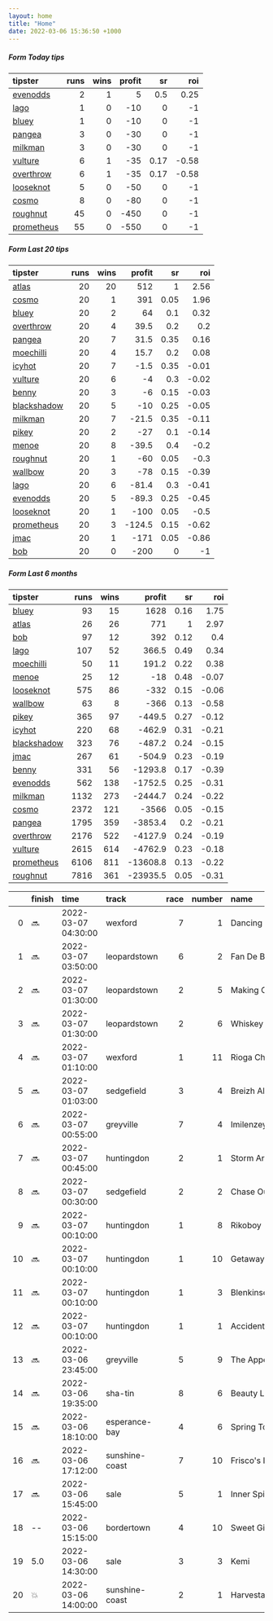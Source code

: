 ```yaml
---   
layout: home  
title: "Home"   
date: 2022-03-06 15:36:50 +1000  
---   
```



##### Form Today tips   

| tipster                                                       |   runs |   wins |   profit |   sr |   roi |
|:--------------------------------------------------------------|-------:|-------:|---------:|-----:|------:|
| [evenodds](https://mrwayneo.github.io/tips/evenodds.html)     |      2 |      1 |        5 | 0.5  |  0.25 |
| [lago](https://mrwayneo.github.io/tips/lago.html)             |      1 |      0 |      -10 | 0    | -1    |
| [bluey](https://mrwayneo.github.io/tips/bluey.html)           |      1 |      0 |      -10 | 0    | -1    |
| [pangea](https://mrwayneo.github.io/tips/pangea.html)         |      3 |      0 |      -30 | 0    | -1    |
| [milkman](https://mrwayneo.github.io/tips/milkman.html)       |      3 |      0 |      -30 | 0    | -1    |
| [vulture](https://mrwayneo.github.io/tips/vulture.html)       |      6 |      1 |      -35 | 0.17 | -0.58 |
| [overthrow](https://mrwayneo.github.io/tips/overthrow.html)   |      6 |      1 |      -35 | 0.17 | -0.58 |
| [looseknot](https://mrwayneo.github.io/tips/looseknot.html)   |      5 |      0 |      -50 | 0    | -1    |
| [cosmo](https://mrwayneo.github.io/tips/cosmo.html)           |      8 |      0 |      -80 | 0    | -1    |
| [roughnut](https://mrwayneo.github.io/tips/roughnut.html)     |     45 |      0 |     -450 | 0    | -1    |
| [prometheus](https://mrwayneo.github.io/tips/prometheus.html) |     55 |      0 |     -550 | 0    | -1    |

##### Form Last 20 tips   

| tipster                                                         |   runs |   wins |   profit |   sr |   roi |
|:----------------------------------------------------------------|-------:|-------:|---------:|-----:|------:|
| [atlas](https://mrwayneo.github.io/tips/atlas.html)             |     20 |     20 |    512   | 1    |  2.56 |
| [cosmo](https://mrwayneo.github.io/tips/cosmo.html)             |     20 |      1 |    391   | 0.05 |  1.96 |
| [bluey](https://mrwayneo.github.io/tips/bluey.html)             |     20 |      2 |     64   | 0.1  |  0.32 |
| [overthrow](https://mrwayneo.github.io/tips/overthrow.html)     |     20 |      4 |     39.5 | 0.2  |  0.2  |
| [pangea](https://mrwayneo.github.io/tips/pangea.html)           |     20 |      7 |     31.5 | 0.35 |  0.16 |
| [moechilli](https://mrwayneo.github.io/tips/moechilli.html)     |     20 |      4 |     15.7 | 0.2  |  0.08 |
| [icyhot](https://mrwayneo.github.io/tips/icyhot.html)           |     20 |      7 |     -1.5 | 0.35 | -0.01 |
| [vulture](https://mrwayneo.github.io/tips/vulture.html)         |     20 |      6 |     -4   | 0.3  | -0.02 |
| [benny](https://mrwayneo.github.io/tips/benny.html)             |     20 |      3 |     -6   | 0.15 | -0.03 |
| [blackshadow](https://mrwayneo.github.io/tips/blackshadow.html) |     20 |      5 |    -10   | 0.25 | -0.05 |
| [milkman](https://mrwayneo.github.io/tips/milkman.html)         |     20 |      7 |    -21.5 | 0.35 | -0.11 |
| [pikey](https://mrwayneo.github.io/tips/pikey.html)             |     20 |      2 |    -27   | 0.1  | -0.14 |
| [menoe](https://mrwayneo.github.io/tips/menoe.html)             |     20 |      8 |    -39.5 | 0.4  | -0.2  |
| [roughnut](https://mrwayneo.github.io/tips/roughnut.html)       |     20 |      1 |    -60   | 0.05 | -0.3  |
| [wallbow](https://mrwayneo.github.io/tips/wallbow.html)         |     20 |      3 |    -78   | 0.15 | -0.39 |
| [lago](https://mrwayneo.github.io/tips/lago.html)               |     20 |      6 |    -81.4 | 0.3  | -0.41 |
| [evenodds](https://mrwayneo.github.io/tips/evenodds.html)       |     20 |      5 |    -89.3 | 0.25 | -0.45 |
| [looseknot](https://mrwayneo.github.io/tips/looseknot.html)     |     20 |      1 |   -100   | 0.05 | -0.5  |
| [prometheus](https://mrwayneo.github.io/tips/prometheus.html)   |     20 |      3 |   -124.5 | 0.15 | -0.62 |
| [jmac](https://mrwayneo.github.io/tips/jmac.html)               |     20 |      1 |   -171   | 0.05 | -0.86 |
| [bob](https://mrwayneo.github.io/tips/bob.html)                 |     20 |      0 |   -200   | 0    | -1    |

##### Form Last 6 months   

| tipster                                                         |   runs |   wins |   profit |   sr |   roi |
|:----------------------------------------------------------------|-------:|-------:|---------:|-----:|------:|
| [bluey](https://mrwayneo.github.io/tips/bluey.html)             |     93 |     15 |   1628   | 0.16 |  1.75 |
| [atlas](https://mrwayneo.github.io/tips/atlas.html)             |     26 |     26 |    771   | 1    |  2.97 |
| [bob](https://mrwayneo.github.io/tips/bob.html)                 |     97 |     12 |    392   | 0.12 |  0.4  |
| [lago](https://mrwayneo.github.io/tips/lago.html)               |    107 |     52 |    366.5 | 0.49 |  0.34 |
| [moechilli](https://mrwayneo.github.io/tips/moechilli.html)     |     50 |     11 |    191.2 | 0.22 |  0.38 |
| [menoe](https://mrwayneo.github.io/tips/menoe.html)             |     25 |     12 |    -18   | 0.48 | -0.07 |
| [looseknot](https://mrwayneo.github.io/tips/looseknot.html)     |    575 |     86 |   -332   | 0.15 | -0.06 |
| [wallbow](https://mrwayneo.github.io/tips/wallbow.html)         |     63 |      8 |   -366   | 0.13 | -0.58 |
| [pikey](https://mrwayneo.github.io/tips/pikey.html)             |    365 |     97 |   -449.5 | 0.27 | -0.12 |
| [icyhot](https://mrwayneo.github.io/tips/icyhot.html)           |    220 |     68 |   -462.9 | 0.31 | -0.21 |
| [blackshadow](https://mrwayneo.github.io/tips/blackshadow.html) |    323 |     76 |   -487.2 | 0.24 | -0.15 |
| [jmac](https://mrwayneo.github.io/tips/jmac.html)               |    267 |     61 |   -504.9 | 0.23 | -0.19 |
| [benny](https://mrwayneo.github.io/tips/benny.html)             |    331 |     56 |  -1293.8 | 0.17 | -0.39 |
| [evenodds](https://mrwayneo.github.io/tips/evenodds.html)       |    562 |    138 |  -1752.5 | 0.25 | -0.31 |
| [milkman](https://mrwayneo.github.io/tips/milkman.html)         |   1132 |    273 |  -2444.7 | 0.24 | -0.22 |
| [cosmo](https://mrwayneo.github.io/tips/cosmo.html)             |   2372 |    121 |  -3566   | 0.05 | -0.15 |
| [pangea](https://mrwayneo.github.io/tips/pangea.html)           |   1795 |    359 |  -3853.4 | 0.2  | -0.21 |
| [overthrow](https://mrwayneo.github.io/tips/overthrow.html)     |   2176 |    522 |  -4127.9 | 0.24 | -0.19 |
| [vulture](https://mrwayneo.github.io/tips/vulture.html)         |   2615 |    614 |  -4762.9 | 0.23 | -0.18 |
| [prometheus](https://mrwayneo.github.io/tips/prometheus.html)   |   6106 |    811 | -13608.8 | 0.13 | -0.22 |
| [roughnut](https://mrwayneo.github.io/tips/roughnut.html)       |   7816 |    361 | -23935.5 | 0.05 | -0.31 |

|    | finish   | time                | track          |   race |   number | name               |   odds | tipster            |
|---:|:---------|:--------------------|:---------------|-------:|---------:|:-------------------|-------:|:-------------------|
|  0 | :soon:   | 2022-03-07 04:30:00 | wexford        |      7 |        1 | Dancing City       |   1.4  | evenodds,lago      |
|  1 | :soon:   | 2022-03-07 03:50:00 | leopardstown   |      6 |        2 | Fan De Blues       |  10    | overthrow          |
|  2 | :soon:   | 2022-03-07 01:30:00 | leopardstown   |      2 |        5 | Making Country     |  41    | milkman            |
|  3 | :soon:   | 2022-03-07 01:30:00 | leopardstown   |      2 |        6 | Whiskey Sour       |   1.65 | overthrow          |
|  4 | :soon:   | 2022-03-07 01:10:00 | wexford        |      1 |       11 | Rioga Choice       |   5    | looseknot          |
|  5 | :soon:   | 2022-03-07 01:03:00 | sedgefield     |      3 |        4 | Breizh Alko        |   2    | vulture            |
|  6 | :soon:   | 2022-03-07 00:55:00 | greyville      |      7 |        4 | Imilenzeyokududuma |   0    | vulture            |
|  7 | :soon:   | 2022-03-07 00:45:00 | huntingdon     |      2 |        1 | Storm Arising      |   2.7  | overthrow          |
|  8 | :soon:   | 2022-03-07 00:30:00 | sedgefield     |      2 |        2 | Chase Outlaw       |  11    | overthrow          |
|  9 | :soon:   | 2022-03-07 00:10:00 | huntingdon     |      1 |        8 | Rikoboy            |   4.4  | pangea             |
| 10 | :soon:   | 2022-03-07 00:10:00 | huntingdon     |      1 |       10 | Getaway Tom        |   7    | looseknot          |
| 11 | :soon:   | 2022-03-07 00:10:00 | huntingdon     |      1 |        3 | Blenkinsop         |   6    | looseknot          |
| 12 | :soon:   | 2022-03-07 00:10:00 | huntingdon     |      1 |        1 | Accidental Legend  |   9.5  | looseknot          |
| 13 | :soon:   | 2022-03-06 23:45:00 | greyville      |      5 |        9 | The Appeal         |   0    | vulture            |
| 14 | :soon:   | 2022-03-06 19:35:00 | sha-tin        |      8 |        6 | Beauty Live        |   0    | milkman            |
| 15 | :soon:   | 2022-03-06 18:10:00 | esperance-bay  |      4 |        6 | Spring To Life     |  31    | cosmo,bluey        |
| 16 | :soon:   | 2022-03-06 17:12:00 | sunshine-coast |      7 |       10 | Frisco's Image     |  31    | pangea             |
| 17 | :soon:   | 2022-03-06 15:45:00 | sale           |      5 |        1 | Inner Spirit       |   2    | vulture            |
| 18 | --       | 2022-03-06 15:15:00 | bordertown     |      4 |       10 | Sweet Ginger       |   3.9  | pangea             |
| 19 | 5.0      | 2022-03-06 14:30:00 | sale           |      3 |        3 | Kemi               |   4.8  | looseknot          |
| 20 | :boom:   | 2022-03-06 14:00:00 | sunshine-coast |      2 |        1 | Harvesta           |   3.7  | evenodds,overthrow |